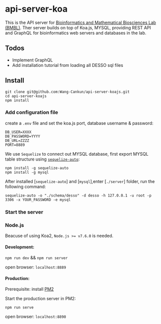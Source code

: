 # api-server-koa

This is the API server for [Bioinformatics and Mathematical Biosciences Lab (BMBL)](https://u.osu.edu/bmbl/). Ther server builds on top of Koa.js, MYSQL, providing REST API and GraphQL for bioinformatics web servers and databases in the lab.

## Todos

- Implement GraphQL
- Add installation tutorial from loading all DESSO sql files

## Install

```
git clone git@github.com:Wang-Cankun/api-server-koajs.git
cd api-server-koajs
npm install
```

### Add configuration file

create a `.env` file and set the koa.js port, database username & password:

```env
DB_USER=XXXX
DB_PASSWORD=YYYY
DB_URL=ZZZZ
PORT=8889
```

We use `Sequelize` to connect out MYSQL database, first export MYSQL table structure using [`sequelize-auto`](https://github.com/sequelize/sequelize-auto):

```env
npm install -g sequelize-auto
npm install -g mysql
```

After installed [`sequelize-auto`] and [`mysql`],enter [`./server`] folder, run the following command:

```env
sequelize-auto -o "./schema/desso" -d desso -h 127.0.0.1 -u root -p 3306 -x YOUR_PASSWORD -e mysql
```

### Start the server

### Node.js

Beacuse of using Koa2, `Node.js >= v7.6.0` is needed.

#### Development:

`npm run dev` && `npm run server`

open browser: `localhost:8889`

#### Production:

Prerequisite: install [PM2](https://www.npmjs.com/package/pm2)

Start the production server in PM2:

`npm run serve`

open browser: `localhost:8890`
